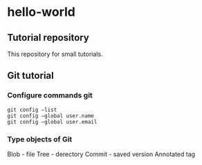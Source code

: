 # hello-world
## Tutorial repository
This repository for small tutorials.

## Git tutorial
### Configure commands git
```
git config —list
git config —global user.name
git config —global user.email
```

### Type objects of Git
Blob - file
Tree - derectory
Commit - saved version
Annotated tag 
